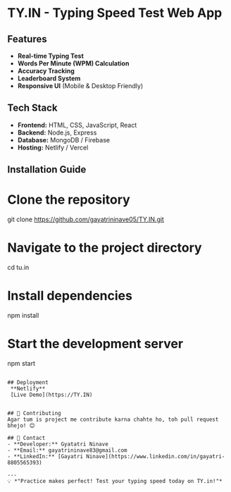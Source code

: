 # TY.IN - Typing Speed Test Web App

## Features
- **Real-time Typing Test**
- **Words Per Minute (WPM) Calculation**
- **Accuracy Tracking**
- **Leaderboard System**
- **Responsive UI** (Mobile & Desktop Friendly)

## Tech Stack
- **Frontend:** HTML, CSS, JavaScript, React
- **Backend:** Node.js, Express
- **Database:** MongoDB / Firebase
- **Hosting:** Netlify / Vercel

##  Installation Guide

# Clone the repository
git clone https://github.com/gayatrininave05/TY.IN.git

# Navigate to the project directory
cd tu.in

# Install dependencies
npm install

# Start the development server
npm start
```

## Deployment
 **Netlify** 
 [Live Demo](https://TY.IN)


## 🤝 Contributing
Agar tum is project me contribute karna chahte ho, toh pull request bhejo! 😊

## 📧 Contact
- **Developer:** Gyatatri Ninave
- **Email:** gayatrininave83@gmail.com
- **LinkedIn:** [Gayatri Ninave](https://www.linkedin.com/in/gayatri-8805565393)

---
💡 *"Practice makes perfect! Test your typing speed today on TY.in!"*
